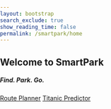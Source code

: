 ```yaml
---
layout: bootstrap
search_exclude: true
show_reading_time: false
permalink: /smartpark/home
---
```


<link rel="stylesheet" href="{{site.baseurl}}/assets/home/css/style.css">
<link rel="stylesheet" href="https://cdnjs.cloudflare.com/ajax/libs/animate.css/4.1.1/animate.min.css"/>

<style>
body, html {
    margin: 0;
    padding: 0;
    width: 100%;
    height: 100%;
    overflow-x: hidden;
}
</style>

<section id="hero">
    <div class="container">
        <div class="row justify-content-center">
            <div class="col-12 hero-content">
                <h1 class="text-uppercase text-white fw-semibold display-1 animate__animated" id="hero-title">
                Welcome to SmartPark
                </h1>
                <h5 class="text-white mt-3 mb-4 animate__animated" id="hero-subtitle">
                Find. Park. Go.
                </h5>
                <div id="hero-buttons" class="animate__animated">
                    <a href="/parking_frontend/map/" class="btn btn-brand me-2">Route Planner</a>
                    <a href="/parking_frontend/titanic/" class="btn btn-light ms-2">Titanic Predictor</a>
                </div>
            </div>
        </div>
    </div>
</section>

<script src="https://unpkg.com/aos@next/dist/aos.js"></script>
<script src="{{site.baseurl}}/assets/home/js/main.js"></script>